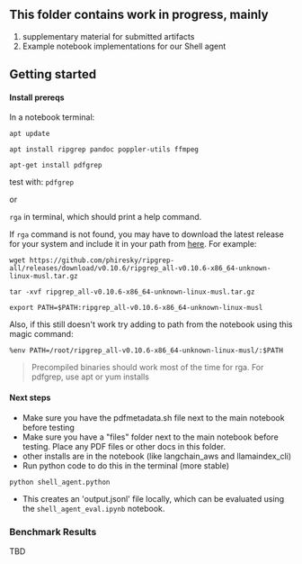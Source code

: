 ## This folder contains work in progress, mainly

1. supplementary material for submitted artifacts
2. Example notebook implementations for our Shell agent





## Getting started

#### Install prereqs


In a notebook terminal:
```
apt update

apt install ripgrep pandoc poppler-utils ffmpeg

apt-get install pdfgrep
```

test with:
`pdfgrep`

or

`rga` in terminal, which should print a help command.

If `rga` command is not found, you may have to download the latest release for your system and include it in your path from [here](https://github.com/phiresky/ripgrep-all/releases/tag/v0.10.6). For example:

```
wget https://github.com/phiresky/ripgrep-all/releases/download/v0.10.6/ripgrep_all-v0.10.6-x86_64-unknown-linux-musl.tar.gz

tar -xvf ripgrep_all-v0.10.6-x86_64-unknown-linux-musl.tar.gz 

export PATH=$PATH:ripgrep_all-v0.10.6-x86_64-unknown-linux-musl
```

Also, if this still doesn't work try adding to path from the notebook using this magic command:
```
%env PATH=/root/ripgrep_all-v0.10.6-x86_64-unknown-linux-musl/:$PATH
```

> Precompiled binaries should work most of the time for rga. For pdfgrep, use apt or yum installs


#### Next steps

- Make sure you have the pdfmetadata.sh file next to the main notebook before testing
- Make sure you have a "files" folder next to the main notebook before testing. Place any PDF files or other docs in this folder.
- other installs are in the notebook (like langchain_aws and llamaindex_cli)
- Run python code to do this in the terminal (more stable)

```
python shell_agent.python
```

- This creates an 'output.jsonl' file locally, which can be evaluated using the `shell_agent_eval.ipynb` notebook.

### Benchmark Results

TBD
